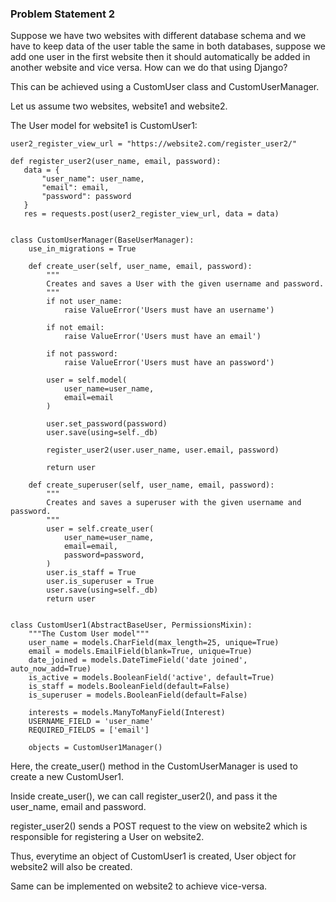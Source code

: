 
### Problem Statement 2

Suppose we have two websites with different database schema and we have
to keep data of the user table the same in both databases, suppose we add
one user in the first website then it should automatically be added in another
website and vice versa. How can we do that using Django?

This can be achieved using a CustomUser class and CustomUserManager.

Let us assume two websites, website1 and website2.

The User model for website1 is CustomUser1:

```
user2_register_view_url = "https://website2.com/register_user2/"

def register_user2(user_name, email, password):
   data = {
       "user_name": user_name,
       "email": email,
       "password": password
   }
   res = requests.post(user2_register_view_url, data = data)


class CustomUserManager(BaseUserManager):
    use_in_migrations = True

    def create_user(self, user_name, email, password):
        """
        Creates and saves a User with the given username and password.
        """
        if not user_name:
            raise ValueError('Users must have an username')

        if not email:
            raise ValueError('Users must have an email')

        if not password:
            raise ValueError('Users must have an password')

        user = self.model(
            user_name=user_name,
            email=email
        )

        user.set_password(password)
        user.save(using=self._db)

        register_user2(user.user_name, user.email, password)

        return user

    def create_superuser(self, user_name, email, password):
        """
        Creates and saves a superuser with the given username and password.
        """
        user = self.create_user(
            user_name=user_name,
            email=email,
            password=password,
        )
        user.is_staff = True
        user.is_superuser = True
        user.save(using=self._db)
        return user


class CustomUser1(AbstractBaseUser, PermissionsMixin):
    """The Custom User model"""
    user_name = models.CharField(max_length=25, unique=True)
    email = models.EmailField(blank=True, unique=True)
    date_joined = models.DateTimeField('date joined', auto_now_add=True)
    is_active = models.BooleanField('active', default=True)
    is_staff = models.BooleanField(default=False)
    is_superuser = models.BooleanField(default=False)

    interests = models.ManyToManyField(Interest)
    USERNAME_FIELD = 'user_name'
    REQUIRED_FIELDS = ['email']

    objects = CustomUser1Manager()

```

Here, the create_user() method in the CustomUserManager is used to create a new CustomUser1.

Inside create_user(), we can call register_user2(), and pass it the user_name, email and password. 

register_user2() sends a POST request to the view on website2 which is responsible for registering a User on website2.

Thus, everytime an object of CustomUser1 is created, User object for website2 will also be created.

Same can be implemented on website2 to achieve vice-versa.